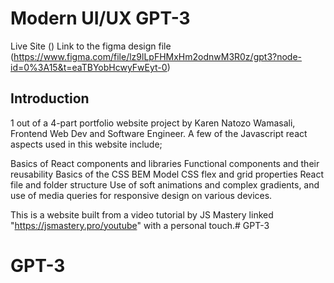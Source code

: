 # Modern UI/UX GPT-3
Live Site ()
Link to the figma design file (https://www.figma.com/file/lz9lLpFHMxHm2odnwM3R0z/gpt3?node-id=0%3A15&t=eaTBYobHcwyFwEyt-0)

## Introduction
1 out of a 4-part portfolio website project by Karen Natozo Wamasali, Frontend Web Dev and Software Engineer.
A few of the Javascript react aspects used in this website include;

Basics of React components and libraries
Functional components and their reusability 
Basics of the CSS BEM Model
CSS flex and grid properties
React file and folder structure
Use of soft animations and complex gradients, and use of media queries for responsive design on various devices. 

This is a website built from a video tutorial by JS Mastery linked "https://jsmastery.pro/youtube" with a personal touch.# GPT-3
# GPT-3
